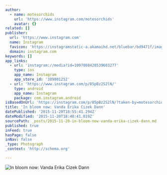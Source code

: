 ```yaml
---
author:
  - name: motesorchids
    url: 'https://www.instagram.com/motesorchids'
    avatar: {}
related: []
publisher:
  url: 'https://www.instagram.com'
  name: Instagram
  favicon: 'https://instagramstatic-a.akamaihd.net/bluebar/bd9471f/images/ico/favicon.ico'
  domain: instagram.com
keywords: []
app_links:
  - url: 'instagram://media?id=1097088428539603277'
    type: ios
    app_name: Instagram
    app_store_id: '389801252'
  - url: 'https://www.instagram.com/p/85pBz2S2lN/'
    type: android
    app_name: Instagram
    package: com.instagram.android
isBasedOnUrl: 'https://instagram.com/p/85pBz2S2lN/?taken-by=motesorchids'
title: 'In bloom now: Vanda Erika Cizek Dann'
datePublished: '2015-11-20T18:55:41.294Z'
dateModified: '2015-11-20T18:48:41.019Z'
sourcePath: _posts/2015-11-20-in-bloom-now-vanda-erika-cizek-dann.md
published: true
inFeed: true
hasPage: false
inNav: false
_type: Photograph
_context: 'http://schema.org'

---
```

![In bloom now&colon; Vanda Erika Cizek Dann](https://scontent.cdninstagram.com/hphotos-xap1/t51.2885-15/s640x640/sh0.08/e35/12107443_862106347171065_1128984017_n.jpg)